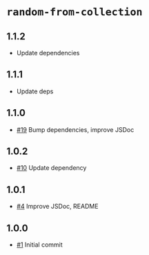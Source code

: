 # `random-from-collection`

## 1.1.2

- Update dependencies

## 1.1.1

- Update deps

## 1.1.0

- [#19] Bump dependencies, improve JSDoc

## 1.0.2

- [#10] Update dependency

## 1.0.1

- [#4] Improve JSDoc, README

## 1.0.0

- [#1] Initial commit

[#1]: https://github.com/decompil3d/random-from-collection/pull/1
[#4]: https://github.com/decompil3d/random-from-collection/pull/4
[#10]: https://github.com/decompil3d/random-from-collection/pull/10
[#19]: https://github.com/decompil3d/random-from-collection/pull/19
